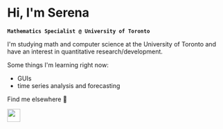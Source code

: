 # Hi, I'm Serena

**`Mathematics Specialist @ University of Toronto`**

I'm studying math and computer science at the University of Toronto and have an interest in quantitative research/development.

Some things I'm learning right now:
  - GUIs
  - time series analysis and forecasting

Find me elsewhere 🍓
<p align="left">
  <a href="https://www.linkedin.com/in/serenahe/">
    <img width=30, src="https://cdn.jsdelivr.net/gh/devicons/devicon/icons/linkedin/linkedin-original.svg" />
</p>
